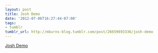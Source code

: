 ```yaml
---
layout: post
title: Josh Demo
date: '2012-07-06T16:27:44-07:00'
tags:
- tumblr
tumblr_url: http://mburns-blog.tumblr.com/post/26659693336/josh-demo
---
```

<a href="http://project.mahemoff.com/josh/">Josh Demo</a>

